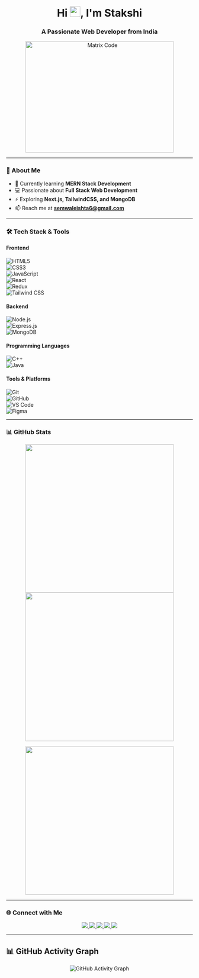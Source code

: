<h1 align="center">Hi <img src="https://media.giphy.com/media/hvRJCLFzcasrR4ia7z/giphy.gif" width="28px" height="28px">, I'm Stakshi</h1>
<h3 align="center">A Passionate Web Developer from India</h3>

<p align="center">
  <img src="https://i.pinimg.com/originals/c7/c6/f7/c7c6f7e8b3506ea46261ab7b55fc9faf.gif" alt="Matrix Code" width="400" height="300"/>
</p>

---

### 🚀 About Me  
- 🌱 Currently learning **MERN Stack Development**  
- 💻 Passionate about **Full Stack Web Development**  
- ⚡ Exploring **Next.js, TailwindCSS, and MongoDB**  
- 📫 Reach me at **semwaleishta6@gmail.com**  

---

### 🛠 Tech Stack & Tools  
#### **Frontend**  
![HTML5](https://img.shields.io/badge/-HTML5-E34F26?logo=html5&logoColor=white&style=for-the-badge)  
![CSS3](https://img.shields.io/badge/-CSS3-1572B6?logo=css3&logoColor=white&style=for-the-badge)  
![JavaScript](https://img.shields.io/badge/-JavaScript-F7DF1E?logo=javascript&logoColor=black&style=for-the-badge)  
![React](https://img.shields.io/badge/-React-61DAFB?logo=react&logoColor=black&style=for-the-badge)  
![Redux](https://img.shields.io/badge/-Redux-764ABC?logo=redux&logoColor=white&style=for-the-badge)  
![Tailwind CSS](https://img.shields.io/badge/-TailwindCSS-06B6D4?logo=tailwindcss&logoColor=white&style=for-the-badge)  

#### **Backend**  
![Node.js](https://img.shields.io/badge/-Node.js-339933?logo=node.js&logoColor=white&style=for-the-badge)  
![Express.js](https://img.shields.io/badge/-Express.js-000000?logo=express&logoColor=white&style=for-the-badge)  
![MongoDB](https://img.shields.io/badge/-MongoDB-47A248?logo=mongodb&logoColor=white&style=for-the-badge)  

#### **Programming Languages**  
![C++](https://img.shields.io/badge/-C++-00599C?logo=cplusplus&logoColor=white&style=for-the-badge)  
![Java](https://img.shields.io/badge/-Java-007396?logo=java&logoColor=white&style=for-the-badge)  

#### **Tools & Platforms**  
![Git](https://img.shields.io/badge/-Git-F05032?logo=git&logoColor=white&style=for-the-badge)  
![GitHub](https://img.shields.io/badge/-GitHub-181717?logo=github&logoColor=white&style=for-the-badge)  
![VS Code](https://img.shields.io/badge/-VSCode-007ACC?logo=visualstudiocode&logoColor=white&style=for-the-badge)  
![Figma](https://img.shields.io/badge/-Figma-F24E1E?logo=figma&logoColor=white&style=for-the-badge)  

---

### 📊 GitHub Stats  

<p align="center">
  <img src="https://github-readme-stats.vercel.app/api?username=stakshi301&show_icons=true&theme=radical" width="400"/>
  <img src="https://github-readme-streak-stats.herokuapp.com/?user=stakshi301&theme=radical" width="400"/>
</p>  

<p align="center">
  <img src="https://github-readme-stats.vercel.app/api/top-langs/?username=stakshi301&layout=compact&theme=radical" width="400"/>
</p>  

---

### 🌐 Connect with Me  
<p align="center">
  <a href="https://www.linkedin.com/in/stakshi-semwal-832226270/">
    <img src="https://img.shields.io/badge/-LinkedIn-0077B5?logo=linkedin&logoColor=white&style=for-the-badge" />
  </a>
  <a href="https://www.instagram.com/semwal_stakshi/">
    <img src="https://img.shields.io/badge/-Instagram-E4405F?logo=instagram&logoColor=white&style=for-the-badge" />
  </a>
  <a href="mailto:semwaleishta6@gmail.com">
    <img src="https://img.shields.io/badge/-Gmail-D14836?logo=gmail&logoColor=white&style=for-the-badge" />
  </a>
  <a href="https://discord.com/users/Uukiyo">
    <img src="https://img.shields.io/badge/-Discord-7289DA?logo=discord&logoColor=white&style=for-the-badge" />
  </a>
  <a href="https://leetcode.com/u/eishi/">
    <img src="https://img.shields.io/badge/-LeetCode-FFA116?logo=leetcode&logoColor=white&style=for-the-badge" />
</a>

</p>  

---

## 📊 GitHub Activity Graph
<p align="center">
  <img src="https://github-readme-activity-graph.vercel.app/graph?username=stakshi301&theme=react-dark&hide_border=true&area=true" alt="GitHub Activity Graph" />
</p>

